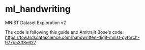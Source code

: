 # ml_handwriting
MNIST Dataset Exploration v2

The code is following this guide and Amitrajit Bose's code:
https://towardsdatascience.com/handwritten-digit-mnist-pytorch-977b5338e627
